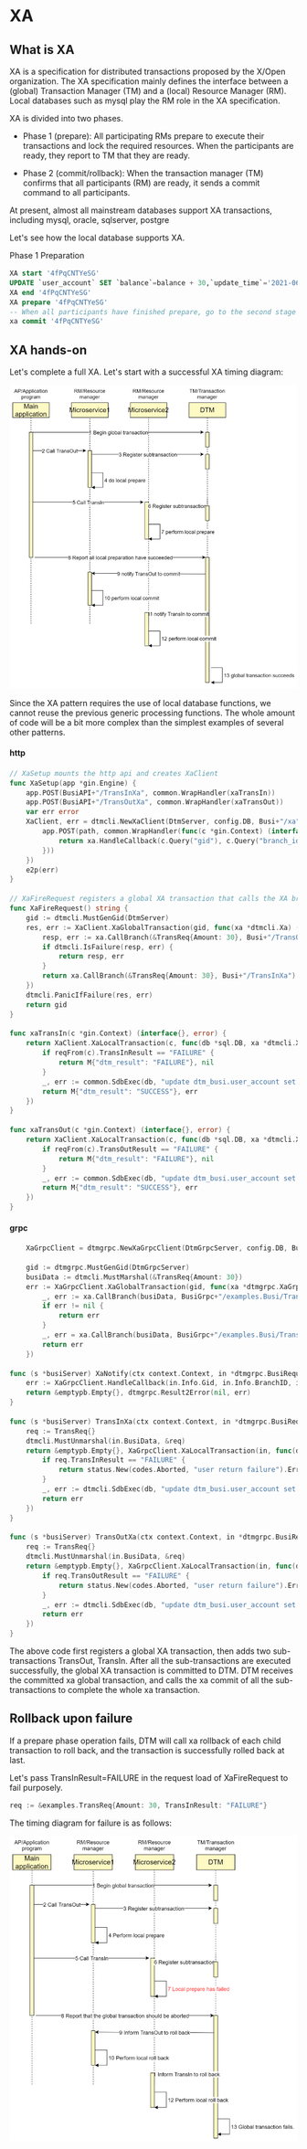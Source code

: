 # XA

## What is XA

XA is a specification for distributed transactions proposed by the X/Open organization.
The XA specification mainly defines the interface between a (global) Transaction Manager (TM) and a (local) Resource Manager (RM).
Local databases such as mysql play the RM role in the XA specification.

XA is divided into two phases.

 - Phase 1 (prepare): All participating RMs prepare to execute their transactions and lock the required resources.
   When the participants are ready, they report to TM that they are ready.

 - Phase 2 (commit/rollback): When the transaction manager (TM) confirms that all participants (RM) are ready, it sends a commit command to all participants.

At present, almost all mainstream databases support XA transactions, including mysql, oracle, sqlserver, postgre

Let's see how the local database supports XA.

Phase 1 Preparation

``` sql
XA start '4fPqCNTYeSG'
UPDATE `user_account` SET `balance`=balance + 30,`update_time`='2021-06-09 11:50:42.438' WHERE user_id = '1'
XA end '4fPqCNTYeSG'
XA prepare '4fPqCNTYeSG'
-- When all participants have finished prepare, go to the second stage commit
xa commit '4fPqCNTYeSG'
```

## XA hands-on

Let's complete a full XA.
Let's start with a successful XA timing diagram:

![xa_normal](../imgs/xa_normal.jpg)

Since the XA pattern requires the use of local database functions, we cannot reuse the previous generic processing functions.
The whole amount of code will be a bit more complex than the simplest examples of several other patterns.

#### http

``` go
// XaSetup mounts the http api and creates XaClient
func XaSetup(app *gin.Engine) {
	app.POST(BusiAPI+"/TransInXa", common.WrapHandler(xaTransIn))
	app.POST(BusiAPI+"/TransOutXa", common.WrapHandler(xaTransOut))
	var err error
	XaClient, err = dtmcli.NewXaClient(DtmServer, config.DB, Busi+"/xa", func(path string, xa *dtmcli.XaClient) {
		app.POST(path, common.WrapHandler(func(c *gin.Context) (interface{}, error) {
			return xa.HandleCallback(c.Query("gid"), c.Query("branch_id"), c.Query("action"))
		}))
	})
	e2p(err)
}

// XaFireRequest registers a global XA transaction that calls the XA branch
func XaFireRequest() string {
	gid := dtmcli.MustGenGid(DtmServer)
	res, err := XaClient.XaGlobalTransaction(gid, func(xa *dtmcli.Xa) (interface{}, error) {
		resp, err := xa.CallBranch(&TransReq{Amount: 30}, Busi+"/TransOutXa")
		if dtmcli.IsFailure(resp, err) {
			return resp, err
		}
		return xa.CallBranch(&TransReq{Amount: 30}, Busi+"/TransInXa")
	})
	dtmcli.PanicIfFailure(res, err)
	return gid
}

func xaTransIn(c *gin.Context) (interface{}, error) {
	return XaClient.XaLocalTransaction(c, func(db *sql.DB, xa *dtmcli.Xa) (interface{}, error) {
		if reqFrom(c).TransInResult == "FAILURE" {
			return M{"dtm_result": "FAILURE"}, nil
		}
		_, err := common.SdbExec(db, "update dtm_busi.user_account set balance=balance+? where user_id=?", reqFrom(c).Amount, 2)
		return M{"dtm_result": "SUCCESS"}, err
	})
}

func xaTransOut(c *gin.Context) (interface{}, error) {
	return XaClient.XaLocalTransaction(c, func(db *sql.DB, xa *dtmcli.Xa) (interface{}, error) {
		if reqFrom(c).TransOutResult == "FAILURE" {
			return M{"dtm_result": "FAILURE"}, nil
		}
		_, err := common.SdbExec(db, "update dtm_busi.user_account set balance=balance-? where user_id=?", reqFrom(c).Amount, 1)
		return M{"dtm_result": "SUCCESS"}, err
	})
}
```

#### grpc

``` go
	XaGrpcClient = dtmgrpc.NewXaGrpcClient(DtmGrpcServer, config.DB, BusiGrpc+"/examples.Busi/XaNotify")

	gid := dtmgrpc.MustGenGid(DtmGrpcServer)
	busiData := dtmcli.MustMarshal(&TransReq{Amount: 30})
	err := XaGrpcClient.XaGlobalTransaction(gid, func(xa *dtmgrpc.XaGrpc) error {
		_, err := xa.CallBranch(busiData, BusiGrpc+"/examples.Busi/TransOutXa")
		if err != nil {
			return err
		}
		_, err = xa.CallBranch(busiData, BusiGrpc+"/examples.Busi/TransInXa")
		return err
	})

func (s *busiServer) XaNotify(ctx context.Context, in *dtmgrpc.BusiRequest) (*emptypb.Empty, error) {
	err := XaGrpcClient.HandleCallback(in.Info.Gid, in.Info.BranchID, in.Info.BranchType)
	return &emptypb.Empty{}, dtmgrpc.Result2Error(nil, err)
}

func (s *busiServer) TransInXa(ctx context.Context, in *dtmgrpc.BusiRequest) (*emptypb.Empty, error) {
	req := TransReq{}
	dtmcli.MustUnmarshal(in.BusiData, &req)
	return &emptypb.Empty{}, XaGrpcClient.XaLocalTransaction(in, func(db *sql.DB, xa *dtmgrpc.XaGrpc) error {
		if req.TransInResult == "FAILURE" {
			return status.New(codes.Aborted, "user return failure").Err()
		}
		_, err := dtmcli.SdbExec(db, "update dtm_busi.user_account set balance=balance+? where user_id=?", req.Amount, 2)
		return err
	})
}

func (s *busiServer) TransOutXa(ctx context.Context, in *dtmgrpc.BusiRequest) (*emptypb.Empty, error) {
	req := TransReq{}
	dtmcli.MustUnmarshal(in.BusiData, &req)
	return &emptypb.Empty{}, XaGrpcClient.XaLocalTransaction(in, func(db *sql.DB, xa *dtmgrpc.XaGrpc) error {
		if req.TransOutResult == "FAILURE" {
			return status.New(codes.Aborted, "user return failure").Err()
		}
		_, err := dtmcli.SdbExec(db, "update dtm_busi.user_account set balance=balance-? where user_id=?", req.Amount, 1)
		return err
	})
}

```

The above code first registers a global XA transaction, then adds two sub-transactions TransOut, TransIn.
After all the sub-transactions are executed successfully, the global XA transaction is committed to DTM.
DTM receives the committed xa global transaction, and calls the xa commit of all the sub-transactions to complete the whole xa transaction.

## Rollback upon failure

If a prepare phase operation fails, DTM will call xa rollback of each child transaction to roll back, and the transaction is successfully rolled back at last.

Let's pass TransInResult=FAILURE in the request load of XaFireRequest to fail purposely.

``` go
req := &examples.TransReq{Amount: 30, TransInResult: "FAILURE"}
```

The timing diagram for failure is as follows:

![xa_rollback](../imgs/xa_rollback.jpg)

